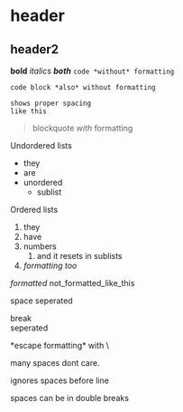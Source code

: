 

# header 
## header2

**bold** *italics* ***both*** `code *without* formatting`

```
code block *also* without formatting

shows proper spacing
like this
```

> blockquote *with* formatting

Undordered lists
* they
* are
* unordered
    * sublist

Ordered lists
1. they
2. have
1. numbers
    1. and it resets in sublists
2. *formatting too*

_formatted_ not_formatted_like_this

space
seperated

break  
seperated

\*escape formatting\* with \\

many   spaces   dont   care.

   ignores spaces before line
     
spaces can be in double breaks
